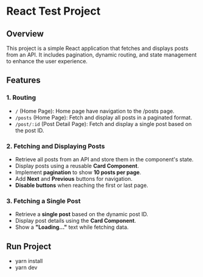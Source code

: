 # React Test Project  

## Overview  
This project is a simple React application that fetches and displays posts from an API. It includes pagination, dynamic routing, and state management to enhance the user experience.  

## Features  

### 1. Routing  
- `/` (Home Page): Home page have navigation to the /posts page.
- `/posts` (Home Page): Fetch and display all posts in a paginated format.  
- `/post/:id` (Post Detail Page): Fetch and display a single post based on the post ID.  

### 2. Fetching and Displaying Posts  
- Retrieve all posts from an API and store them in the component's state.  
- Display posts using a reusable **Card Component**.  
- Implement **pagination** to show **10 posts per page**.  
- Add **Next** and **Previous** buttons for navigation.  
- **Disable buttons** when reaching the first or last page.  

### 3. Fetching a Single Post  
- Retrieve a **single post** based on the dynamic post ID.  
- Display post details using the **Card Component**.  
- Show a **"Loading..."** text while fetching data.  


## Run Project
- yarn install
- yarn dev